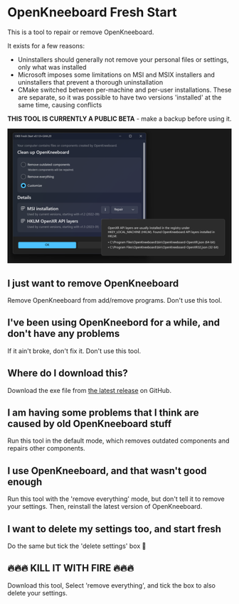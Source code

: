 # OpenKneeboard Fresh Start

This is a tool to repair or remove OpenKneeboard.

It exists for a few reasons:

- Uninstallers should generally not remove your personal files or settings, only what was installed
- Microsoft imposes some limitations on MSI and MSIX installers and uninstallers that prevent a thorough uninstallation
- CMake switched between per-machine and per-user installations. These are separate, so it was possible to have two versions 'installed' at the same time, causing conflicts

**THIS TOOL IS CURRENTLY A PUBLIC BETA** - make a backup before using it.

![Screenshot](screenshot.png)

## I just want to remove OpenKneeboard

Remove OpenKneeboard from add/remove programs. Don't use this tool.

## I've been using OpenKneebord for a while, and don't have any problems

If it ain't broke, don't fix it. Don't use this tool.

## Where do I download this?

Download the exe file from [the latest release](https://github.com/OpenKneeboard/Fresh-Start/releases/latest) on GitHub.

## I am having some problems that I think are caused by old OpenKneeboard stuff

Run this tool in the default mode, which removes outdated components and repairs other components.

## I use OpenKneeboard, and that wasn't good enough

Run this tool with the 'remove everything' mode, but don't tell it to remove your settings. Then, reinstall the latest version of OpenKneeboard.

## I want to delete my settings too, and start fresh

Do the same but tick the 'delete settings' box 🤷

## 🔥🔥🔥 KILL IT WITH FIRE 🔥🔥🔥

Download this tool, Select 'remove everything', and tick the box to also delete your settings.
